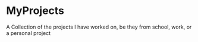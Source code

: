 # MyProjects
A Collection of the projects I have worked on, be they from school, work, or a personal project
